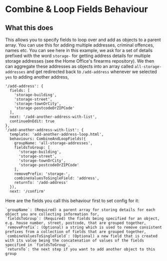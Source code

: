 # Combine & Loop Fields Behaviour

## What this does
This allows you to specify fields to loop over and add as objects to a parent array. You can use this for adding multiple addresses, criminal offences, names etc. You can see here in this example, we ask for a set of details prefixed with the word `storage-` for getting address details for multiple storage addresses (see the Home Office's firearms repository). We then can aggregate these addresses as objects into an array called `all-storage-addresses` and get redirected back to `/add-address` whenever we selected `yes` to adding another address,
```
'/add-address': {
  fields: [
    'storage-building',
    'storage-street',
    'storage-townOrCity',
    'storage-postcodeOrZIPCode'
  ],
  next: '/add-another-address-with-list',
  continueOnEdit: true
},
'/add-another-address-with-list': {
  template: 'add-another-address-loop.html',
  behaviours: CombineAndLoopFields({
    groupName: 'all-storage-addresses',
    fieldsToGroup: [
      'storage-building',
      'storage-street',
      'storage-townOrCity',
      'storage-postcodeOrZIPCode'
    ],
    removePrefix: 'storage-',
    combineValuesToSingleField: 'address',
    returnTo: '/add-address'
  }),
  next: '/confirm'
```
Here are the fields you call this behaviour first to set config for it:
```
`groupName`: (Required) a parent array for storing details for each object you are collecting information for,
`fieldsToGroup`: (Required) the fields being specified for an object, e.g. house number, street, postcode, that are grouped together,
`removePrefix`: (Optional) a string which is used to remove consistent prefixes from a collection of fields that are grouped together,
`combineValuesToSingleField`: (Optional) a new field that is created with its value being the concatenation of values of the fields specified in `fieldsToGroup`,
`returnTo`: the next step if you want to add another object to this group
```
